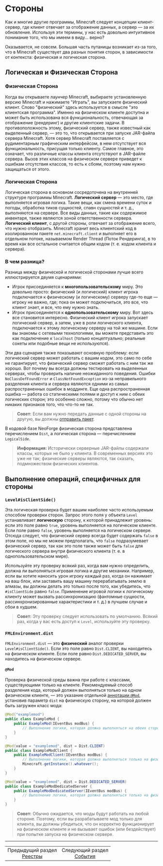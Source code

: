 # Стороны

Как и многие другие программы, Minecraft следует концепции клиент-сервер, где клиент отвечает за отображение данных, а сервер — за их обновление. Используя эти термины, у нас есть довольно интуитивное понимание того, что мы имеем в виду... верно?

Оказывается, не совсем. Большая часть путаницы возникает из-за того, что в Minecraft существует два разных понятия сторон, в зависимости от контекста: физическая и логическая сторона.

<a id="logical-vs-physical-side"></a>

## Логическая и Физическая Сторона

<a id="the-physical-side"></a>

### Физическая Сторона

Когда вы открываете лаунчер Minecraft, выбираете установленную версию Minecraft и нажимаете "Играть", вы запускаете физический клиент. Слово "физический" здесь используется в смысле "это клиентская программа". Именно на физическом клиенте доступна и может быть использована вся функциональность, отвечающая за отображение (рендеринг) и другие клиентские задачи. В противоположность этому, физический сервер, также известный как выделенный сервер, — это то, что открывается при запуске JAR-файла сервера Minecraft. Хотя сервер Minecraft поставляется с рудиментарным графическим интерфейсом, в нем отсутствует вся функциональность, присущая только клиенту. Самое главное, это означает, что различные классы клиента отсутствуют в JAR-файле сервера. Вызов этих классов на физическом сервере приведет к ошибкам отсутствия классов, то есть к сбоям, поэтому нам нужно защищаться от этого.

<a id="the-logical-side"></a>

### Логическая Сторона

Логическая сторона в основном сосредоточена на внутренней структуре программы Minecraft. **Логический сервер** — это место, где выполняется игровая логика. Такие вещи, как смена времени суток и погоды, обработка тиков сущностей, спавн сущностей и т. д., выполняются на сервере. Все виды данных, такие как содержимое инвентаря, также являются зоной ответственности сервера. **Логический клиент**, с другой стороны, отвечает за отображение всего, что нужно отобразить. Minecraft хранит весь клиентский код в изолированном пакете `net.minecraft.client` и выполняет его в отдельном потоке, называемом Render Thread (Поток Рендеринга), в то время как все остальное считается общим кодом (т. е. кодом клиента и сервера).

<a id="whats-the-difference"></a>

### В чем разница?

Разница между физической и логической сторонами лучше всего иллюстрируется двумя сценариями:

*   Игрок присоединяется к **многопользовательскому** миру. Это довольно просто: физический (и логический) клиент игрока подключается к физическому (и логическому) серверу где-то еще — игроку не важно, где; пока он может подключиться, это все, что клиент знает, и все, что ему нужно знать.
*   Игрок присоединяется к **однопользовательскому** миру. Вот здесь все становится интересно. Физический клиент игрока запускает логический сервер, а затем, уже в роли логического клиента, подключается к этому логическому серверу на той же машине. Если вы знакомы с сетевыми технологиями, вы можете представить это как подключение к `localhost` (только концептуально; реальные сокеты или подобные вещи не используются).

Эти два сценария также показывают основную проблему: если логический сервер может работать с вашим кодом, это само по себе не гарантирует, что физический сервер сможет работать с ним так же хорошо. Вот почему вы всегда должны тестировать на выделенных серверах, чтобы проверить наличие неожиданного поведения. Ошибки `NoClassDefFoundError` и `ClassNotFoundException` из-за неправильного разделения клиента и сервера являются одними из самых распространенных ошибок в моддинге. Еще одна распространенная ошибка — работа со статическими полями и доступ к ним с обеих логических сторон; это особенно сложно, потому что обычно нет никаких признаков того, что что-то не так.

> **Совет:**
> Если вам нужно передать данные с одной стороны на другую, вы должны [отправить пакет](../networking/index.md).

В кодовой базе NeoForge физическая сторона представлена перечислением `Dist`, а логическая сторона — перечислением `LogicalSide`.

> **Информация:**
> Исторически серверные JAR-файлы содержали классы, которых не было у клиента. В современных версиях это уже не так; физические серверы являются, так сказать, подмножеством физических клиентов.

<a id="performing-side-specific-operations"></a>

## Выполнение операций, специфичных для стороны

<a id="levelisclientside"></a>

### `Level#isClientSide()`

Эта логическая проверка будет вашим наиболее часто используемым способом проверки сторон. Запрос этого поля у объекта `Level` устанавливает **логическую** сторону, к которой принадлежит уровень: если это поле равно `true`, уровень выполняется на логическом клиенте. Если поле равно `false`, уровень выполняется на логическом сервере. Отсюда следует, что физический сервер всегда будет содержать `false` в этом поле, но мы не можем предполагать, что `false` подразумевает физический сервер, так как это поле также может быть `false` для логического сервера внутри физического клиента (т. е. в однопользовательском мире).

Используйте эту проверку всякий раз, когда вам нужно определить, должна ли выполняться игровая логика и другие механики. Например, если вы хотите наносить урон игроку каждый раз, когда он нажимает на ваш блок, или заставить вашу машину перерабатывать землю в алмазы, вы должны делать это только после того, как убедитесь, что `#isClientSide` равно `false`. Применение игровой логики к логическому клиенту может вызвать рассинхронизацию (фантомные сущности, рассинхронизированные характеристики и т. д.) в лучшем случае и сбои в худшем.

> **Совет:**
> Эту проверку следует использовать по умолчанию. Всякий раз, когда у вас есть доступ к `Level`, используйте эту проверку.

<a id="fmlenvironmentdist"></a>

### `FMLEnvironment.dist`

`FMLEnvironment.dist` — это **физический** аналог проверки `Level#isClientSide()`. Если это поле равно `Dist.CLIENT`, вы находитесь на физическом клиенте. Если поле равно `Dist.DEDICATED_SERVER`, вы находитесь на физическом сервере.

<a id="mod"></a>

#### `@Mod`

Проверка физической среды важна при работе с классами, существующими только на клиенте. Рекомендуемый способ разделения кода, который должен выполняться только на одном физическом клиенте, — это указание отдельной [аннотации `@Mod`](../Getting%20Started/Mod%20Files.md#javafml-and-mod), установив параметр `dist` на физическую сторону, на которой должен быть загружен класс мода:

```java
@Mod("examplemod")
public class ExampleMod {
    public ExampleMod(IEventBus modBus) {
        // Выполнение логики, которая должна выполняться на обеих сторонах
    }
}

@Mod(value = "examplemod", dist = Dist.CLIENT)
public class ExampleModClient {
    public ExampleModClient(IEventBus modBus) {
        // Выполнение логики, которая должна выполняться только на физическом клиенте
        Minecraft.getInstance().whatever();
    }
}

@Mod(value = "examplemod", dist = Dist.DEDICATED_SERVER)
public class ExampleModDedicatedServer {
    public ExampleModDedicatedServer(IEventBus modBus) {
        // Выполнение логики, которая должна выполняться только на физическом сервере
    }
}

```

> **Совет:**
> Обычно ожидается, что моды будут работать на любой стороне. Поэтому, если вы разрабатываете мод только для клиента, вы должны убедиться, что он корректно функционирует на физическом клиенте и не вызывает ошибок (или бездействует) при попытке запуска на физическом сервере.

---
<div align="center"><table><tr><td align="center">Предыдущий раздел<br><a href="./Registries.md">Реестры</a></td><td align="center">Следующий раздел<br><a href="./Events.md">События</a></td></tr></table></div>
